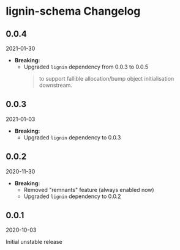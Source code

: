 # lignin-schema Changelog

<!-- markdownlint-disable no-trailing-punctuation -->

## 0.0.4

2021-01-30

* **Breaking:**
  * Upgraded `lignin` dependency from 0.0.3 to 0.0.5
    > to support fallible allocation/bump object initialisation downstream.

## 0.0.3

2021-01-03

* **Breaking:**
  * Upgraded `lignin` dependency to 0.0.3

## 0.0.2

2020-11-30

* **Breaking:**
  * Removed "remnants" feature (always enabled now)
  * Upgraded `lignin` dependency to 0.0.2

## 0.0.1

2020-10-03

Initial unstable release

